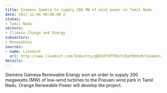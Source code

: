 ```yaml
---
title: Siemens Gamesa to supply 200 MW of wind power in Tamil Nadu
date: 2017-12-06 00:00:00 Z
states:
- Tamil Nadu
sectors:
- Climate Change and Energy
subsectors:
- Renewables
sources:
- name: Livemint
  url: http://www.livemint.com/Industry/gBd1Of3PTR6rCVEpYR8VoM/Siemens-Gamesa-gets-200MW-order-for-Tamil-Nadu-wind-park.html
details: 
---
```


Siemens Gamesa Renewable Energy won an order to supply 200 megawatts (MW) of low-wind turbines to the Poovani wind park in Tamil Nadu. Orange Renewable Power will develop the project. 
